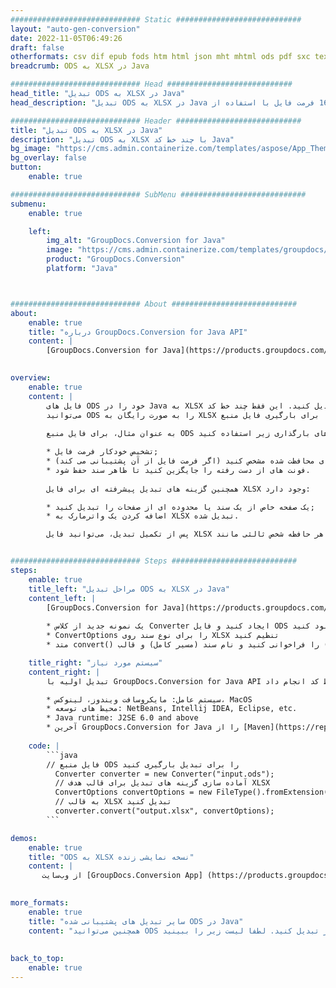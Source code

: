 ```yaml
---
############################# Static ############################
layout: "auto-gen-conversion"
date: 2022-11-05T06:49:26
draft: false
otherformats: csv dif epub fods htm html json mht mhtml ods pdf sxc tex tsv xlam xls xlsb xlsm xlsx xlt xltm xltx xml xps
breadcrumb: ODS به XLSX در Java

############################# Head ############################
head_title: "تبدیل ODS به XLSX در Java"
head_description: "تبدیل ODS به XLSX در Java با چند خط کد. تبدیل بیش از 160 فرمت فایل با استفاده از API تبدیل سند GroupDocs برای Java"

############################# Header ############################
title: "تبدیل ODS به XLSX در Java"
description: "تبدیل ODS به XLSX با چند خط کد Java"
bg_image: "https://cms.admin.containerize.com/templates/aspose/App_Themes/V3/images/bg/header1.png"
bg_overlay: false
button:
    enable: true

############################# SubMenu ############################
submenu:
    enable: true

    left:
        img_alt: "GroupDocs.Conversion for Java"
        image: "https://cms.admin.containerize.com/templates/groupdocs/images/product-logos/90x90-noborder/groupdocs-conversion-java.png"
        product: "GroupDocs.Conversion"
        platform: "Java"



############################# About ############################
about:
    enable: true
    title: "درباره GroupDocs.Conversion for Java API"
    content: |
        [GroupDocs.Conversion for Java](https://products.groupdocs.com/conversion/java/) یک API تبدیل فرمت فایل پیشرفته برای تبدیل بین فرمت‌های تصویر و سند محبوب مانند Microsoft Office، OpenDocument، PDF، HTML، ایمیل، CAD است. و خیلی بیشتر فقط با چند خط کد. API بومی به طور خودکار فرمت های اسناد اصلی را شناسایی می کند و گزینه های زیادی برای سفارشی سازی اسناد تبدیل شده ارائه می دهد. همراه با عملکرد استخراج اطلاعات از یک سند، به طور پیش فرض از ذخیره نتایج تبدیل به دیسک محلی نیز پشتیبانی می کند. با این حال، هر نوع ذخیره سازی کش را می توان با پیاده سازی رابط های مناسب پشتیبانی کرد - Amazon S3، Dropbox، Google Drive، Windows Azure، Reddis یا هر چیز دیگری.
    

overview:
    enable: true
    content: |
        فایل های ODS خود را در Java به XLSX تبدیل کنید. این فقط چند خط کد Java را در هر پلتفرم مورد نظر شما مانند Windows، Linux، macOS می‌گیرد.
        می‌توانید ODS را به صورت رایگان به XLSX تبدیل کنید و کیفیت نتایج تبدیل را ارزیابی کنید. همراه با اسکریپت های ساده تبدیل فایل، می توانید گزینه های پیچیده تری را برای بارگیری فایل منبع ODS و ذخیره خروجی XLSX امتحان کنید. 
        
        به عنوان مثال، برای فایل منبع ODS می‌توانید از گزینه‌های بارگذاری زیر استفاده کنید:

        * تشخیص خودکار فرمت فایل;
        * یک رمز عبور برای فایل های محافظت شده مشخص کنید (اگر فرمت فایل از آن پشتیبانی می کند);
        * فونت های از دست رفته را جایگزین کنید تا ظاهر سند حفظ شود.
        
        همچنین گزینه های تبدیل پیشرفته ای برای فایل XLSX وجود دارد:

        * یک صفحه خاص از یک سند یا محدوده ای از صفحات را تبدیل کنید;
        * اضافه کردن یک واترمارک به XLSX تبدیل شده.

        پس از تکمیل تبدیل، می‌توانید فایل XLSX را در مسیر فایل محلی خود یا هر حافظه شخص ثالثی مانند FTP، Amazon S3، Google Drive، Dropbox و غیره ذخیره کنید. لطفاً توجه داشته باشید - برای تبدیل ODS برای XLSX، نیازی به نصب نرم افزار اضافی مانند MS Office، Open Office، Adobe Acrobat Reader و غیره ندارید.


############################# Steps ############################
steps:
    enable: true
    title_left: "مراحل تبدیل ODS به XLSX در Java"
    content_left: |
        [GroupDocs.Conversion for Java](https://products.groupdocs.com/conversion/java/) به توسعه دهندگان این امکان را می دهد که به راحتی فایل ODS را با چند خط کد به XLSX تبدیل کنند.
        
        * یک نمونه جدید از کلاس Converter ایجاد کنید و فایل ODS را با مسیر کامل آپلود کنید.
        * ConvertOptions را برای نوع سند روی XLSX تنظیم کنید
        * متد convert() را فراخوانی کنید و نام سند (مسیر کامل) و قالب (XLSX) را به عنوان پارامتر ارسال کنید.

    title_right: "سیستم مورد نیاز"
    content_right: |
        تبدیل اولیه با GroupDocs.Conversion for Java API را می توان تنها با چند خط کد انجام داد. API های ما در تمام سیستم عامل ها و سیستم عامل های اصلی پشتیبانی می شوند. قبل از اجرای کد زیر، مطمئن شوید که پیش نیازهای زیر را روی سیستم خود نصب کرده اید.

        * سیستم عامل: مایکروسافت ویندوز، لینوکس، MacOS
        * محیط های توسعه: NetBeans, Intellij IDEA, Eclipse, etc.
        * Java runtime: J2SE 6.0 and above
        * آخرین GroupDocs.Conversion for Java را از [Maven](https://repository.groupdocs.com/webapp/#/artifacts/browse/tree/General/repo/com/groupdocs/groupdocs-conversion) دریافت کنید
         
    code: |
        ```java    
        // فایل منبع ODS را برای تبدیل بارگیری کنید
          Converter converter = new Converter("input.ods");
          // آماده سازی گزینه های تبدیل برای قالب هدف XLSX
          ConvertOptions convertOptions = new FileType().fromExtension("xlsx").getConvertOptions();
          // به قالب XLSX تبدیل کنید
          converter.convert("output.xlsx", convertOptions);
        ```

demos:
    enable: true
    title: "ODS به XLSX نسخه نمایشی زنده"
    content: |
       از وب‌سایت [GroupDocs.Conversion App] (https://products.groupdocs.app/conversion/family) ما دیدن کنید و اکنون تبدیل ODS به XLSX را امتحان کنید. نسخه ی نمایشی رایگان دارای مزایای زیر است
          

more_formats:
    enable: true
    title: "سایر تبدیل های پشتیبانی شده ODS در Java"
    content: "همچنین می‌توانید ODS را به بسیاری از فرمت‌های فایل دیگر تبدیل کنید. لطفا لیست زیر را ببینید."
       
       
back_to_top:
    enable: true
---
```

